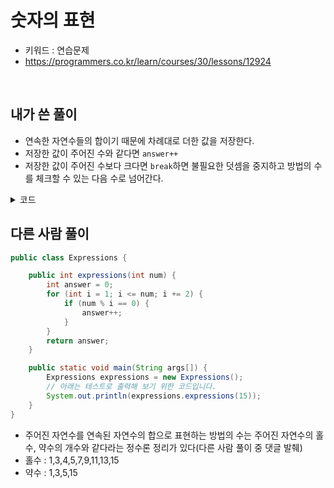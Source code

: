 # 숫자의 표현
- 키워드 : 연습문제 
- https://programmers.co.kr/learn/courses/30/lessons/12924

<br>

## 내가 쓴 풀이
- 연속한 자연수들의 합이기 때문에 차례대로 더한 값을 저장한다.
- 저장한 값이 주어진 수와 같다면 `answer++` 
- 저장한 값이 주어진 수보다 크다면 `break`하면 불필요한 덧셈을 중지하고 
방법의 수를 체크할 수 있는 다음 수로 넘어간다.


<details>
<summary>코드</summary>
<div markdown="1">     

```java
class Solution {
    public int solution(int n) {
        int answer = 0;
        
        for(int i = 1; i <= n; i++) {
        	int temp = 0;
        	
        	for(int j = i; j <= n; j++) {
        		temp += j;
        		
        		if(temp == n) {
        			answer++;
        			break;
        		}else if(temp > n) {
        			break;
        		}
        	}
        }
        
        return answer;
    }
}
```

</div>
</details>


## 다른 사람 풀이
```java
public class Expressions {

    public int expressions(int num) {
        int answer = 0;
        for (int i = 1; i <= num; i += 2) {
            if (num % i == 0) {
                answer++;
            }
        }
        return answer;
    }

    public static void main(String args[]) {
        Expressions expressions = new Expressions();
        // 아래는 테스트로 출력해 보기 위한 코드입니다.
        System.out.println(expressions.expressions(15));
    }
}
```
- 주어진 자연수를 연속된 자연수의 합으로 표현하는 방법의 수는 주어진 자연수의 홀수, 약수의 개수와 같다라는 정수론 정리가 있다(다른 사람 풀이 중 댓글 발췌)
- 홀수 : 1,3,4,5,7,9,11,13,15
- 약수 : 1,3,5,15
 





